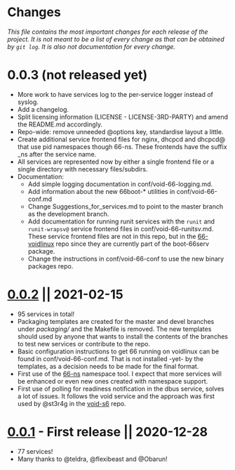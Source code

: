 Changes
=

 *This file contains the most important changes for each release of the project. It is not meant to be a list of every change as that can be obtained by `git log`. It is also not documentation for every change.*

0.0.3 (not released yet)
=
- More work to have services log to the per-service logger instead of syslog.
- Add a changelog.
- Split licensing information  (LICENSE - LICENSE-3RD-PARTY) and amend the README.md accordingly.
- Repo-wide: remove unneeded @options key, standardise layout a little.
- Create additional service frontend files for nginx, dhcpcd and dhcpcd@ that use pid namespaces though 66-ns.
These frontends have the suffix _ns after the service name.
- All services are represented now by either a single frontend file or a single directory with necessary files/subdirs.
- Documentation:
    - Add simple logging documentation in conf/void-66-logging.md.
    - Add information about the new 66boot-* utilities in conf/void-66-conf.md
    - Change Suggestions_for_services.md to point to the master branch as the development branch.
    - Add documentation for running runit services with the `runit` and `runit-wrapsv@` service frontend files in conf/void-66-runitsv.md. These service frontend files are not in this repo, but in the [66-voidlinux](https://codeberg.org/mobinmob/66-voidlinux) repo since they are currently part of the boot-66serv package.
    - Change the instructions in conf/void-66-conf to use the new binary packages repo.



[0.0.2](https://github.com/mobinmob/void-66-services/releases/tag/v0.0.2) || 2021-02-15
=
-   95 services in total!
- Packaging templates  are created for the master and devel branches under _packaging/_ and the Makefile is removed. The new templates should used by anyone that wants to install the contents of the branches to test new services or contribute to the repo.
- Basic configuration instructions to get 66 running on voidlinux can be found in  conf/void-66-conf.md. That is not installed -yet- by the templates, as a decision needs to be made for the final format. 
- First use of the [66-ns](https://web.obarun.org/software/66-tools/v0.0.7.1/66-ns.html) namespace tool. I expect that more services will be enhanced or even new ones created with namespace support.
- First use of polling for readiness notification in the dbus service, solves a lot of issues. It follows the void service and the approach was first used by @st3r4g in the [void-s6](https://github.com/st3r4g/void-s6) repo.

[0.0.1](https://github.com/mobinmob/void-66-services/releases/tag/v0.0.1) - First release || 2020-12-28
=
- 77 services!
- Many thanks to @teldra, @flexibeast and @Obarun!
